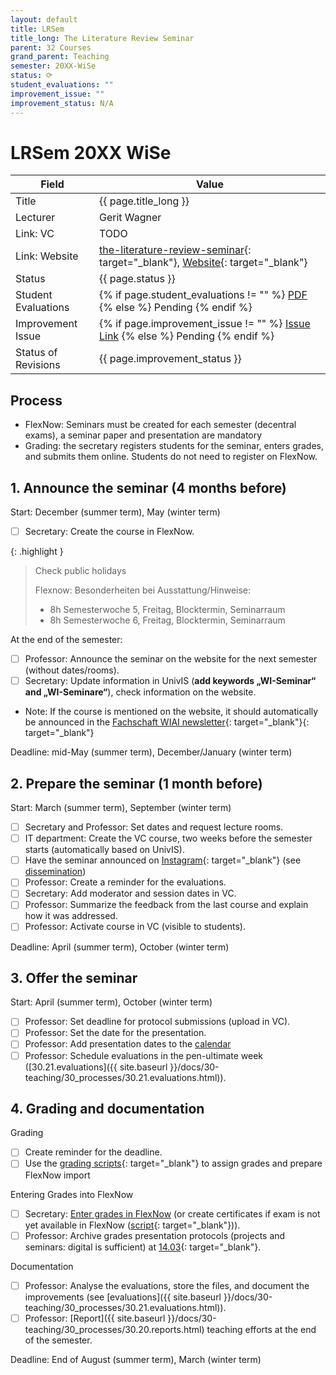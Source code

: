 ```yaml
---
layout: default
title: LRSem
title_long: The Literature Review Seminar
parent: 32 Courses
grand_parent: Teaching
semester: 20XX-WiSe
status: ⟳
student_evaluations: ""
improvement_issue: ""
improvement_status: N/A
---
```


# LRSem 20XX WiSe

Field               | Value
------------------- | -------------------
Title               | {{ page.title_long }}
Lecturer            | Gerit Wagner
Link: VC            | TODO
Link: Website       | [the-literature-review-seminar](https://digital-work-lab.github.io/literature-review-seminar/){: target="_blank"}, [Website](https://www.uni-bamberg.de/digital-work/studium/bachelor/seminar-digital-work/){: target="_blank"}
Status              | {{ page.status }}
Student Evaluations | {% if page.student_evaluations != "" %} <a href="{{ site.baseurl }}/assets/evaluations/{{ page.student_evaluations }}" target="_blank">PDF</a> {% else %} <span class="label label-yellow">Pending</span> {% endif %}
Improvement Issue   | {% if page.improvement_issue != "" %} <a href="{{ page.improvement_issue }}" target="_blank">Issue Link</a> {% else %} <span class="label label-yellow">Pending</span> {% endif %}
Status of Revisions | {{ page.improvement_status }}

## Process

- FlexNow: Seminars must be created for each semester (decentral exams), a seminar paper and presentation are mandatory
- Grading: the secretary registers students for the seminar, enters grades, and submits them online. Students do not need to register on FlexNow.

## 1. Announce the seminar (4 months before)
 
Start: December (summer term), May (winter term)

- [ ] Secretary: Create the course in FlexNow.

{: .highlight }
>  Check public holidays
>
> Flexnow: Besonderheiten bei Ausstattung/Hinweise:
> 
> - 8h Semesterwoche 5, Freitag, Blocktermin, Seminarraum
> - 8h Semesterwoche 6, Freitag, Blocktermin, Seminarraum

At the end of the semester: 

- [ ] Professor: Announce the seminar on the website for the next semester (without dates/rooms).
- [ ] Secretary: Update information in UnivIS (**add keywords „WI-Seminar“ and „WI-Seminare“**), check information on the website.
- Note: If the course is mentioned on the website, it should automatically be announced in the [Fachschaft WIAI newsletter](https://vc.uni-bamberg.de/course/view.php?id=284){: target="_blank"}{: target="_blank"}

Deadline: mid-May (summer term), December/January (winter term)

## 2. Prepare the seminar (1 month before)

Start: March (summer term), September (winter term)

- [ ] Secretary and Professor: Set dates and request lecture rooms.
- [ ] IT department: Create the VC course, two weeks before the semester starts (automatically based on UnivIS).
- [ ] Have the seminar announced on [Instagram](https://www.instagram.com/informatik_unibamberg/){: target="_blank"} (see [dissemination](30.90.dissemination))
- [ ] Professor: Create a reminder for the evaluations.
- [ ] Secretary: Add moderator and session dates in VC.
- [ ] Professor: Summarize the feedback from the last course and explain how it was addressed.
- [ ] Professor: Activate course in VC (visible to students).

Deadline: April (summer term), October (winter term)

## 3. Offer the seminar

Start: April (summer term), October (winter term)

- [ ] Professor: Set deadline for protocol submissions (upload in VC).
- [ ] Professor: Set the date for the presentation.
- [ ] Professor: Add presentation dates to the [calendar](../../calendar/events.yaml)
- [ ] Professor: Schedule evaluations in the pen-ultimate week ([30.21.evaluations]({{ site.baseurl }}/docs/30-teaching/30_processes/30.21.evaluations.html)).

## 4. Grading and documentation

Grading

- [ ] Create reminder for the deadline.
- [ ] Use the [grading scripts](https://github.com/digital-work-lab/handbook/tree/main/src/grading){: target="_blank"} to assign grades and prepare FlexNow import

Entering Grades into FlexNow

- [ ] Secretary: [Enter grades in FlexNow](../30_processes/30.15.flexnow.html#entering-grades) (or create certificates if exam is not yet available in FlexNow ([script](https://github.com/digital-work-lab/handbook/tree/main/src/scheine){: target="_blank"})).
- [ ] Professor: Archive grades presentation protocols (projects and seminars: digital is sufficient) at [14.03](https://nc-2272638881871040784.nextcloud-ionos.com/index.php/apps/files/?dir=/10-lab/14_grades/03_seminars&fileid=72){: target="_blank"}.

Documentation

- [ ] Professor: Analyse the evaluations, store the files, and document the improvements (see [evaluations]({{ site.baseurl }}/docs/30-teaching/30_processes/30.21.evaluations.html)).
- [ ] Professor: [Report]({{ site.baseurl }}/docs/30-teaching/30_processes/30.20.reports.html) teaching efforts at the end of the semester.

Deadline: End of August (summer term), March (winter term)
